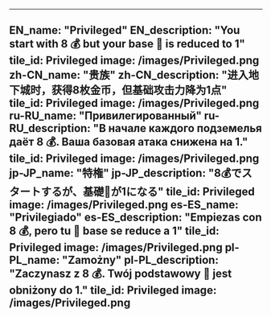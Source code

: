 ---

EN_name: "Privileged"
EN_description: "You start with 8 💰 but your base 🔸 is reduced to 1"
tile_id: Privileged
image: /images/Privileged.png
zh-CN_name: "贵族"
zh-CN_description: "进入地下城时，获得8枚金币，但基础攻击力降为1点"
tile_id: Privileged
image: /images/Privileged.png
ru-RU_name: "Привилегированный"
ru-RU_description: "В начале каждого подземелья даёт 8 💰. Ваша базовая атака снижена на 1."
tile_id: Privileged
image: /images/Privileged.png
jp-JP_name: "特権"
jp-JP_description: "8💰でスタートするが、基礎🔸が1になる"
tile_id: Privileged
image: /images/Privileged.png
es-ES_name: "Privilegiado"
es-ES_description: "Empiezas con 8 💰, pero tu 🔸 base se reduce a 1"
tile_id: Privileged
image: /images/Privileged.png
pl-PL_name: "Zamożny"
pl-PL_description: "Zaczynasz z 8 💰. Twój podstawowy 🔸 jest obniżony do 1."
tile_id: Privileged
image: /images/Privileged.png
---